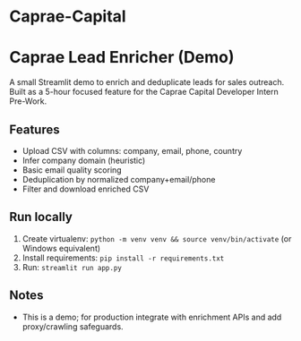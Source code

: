 # Caprae-Capital

# Caprae Lead Enricher (Demo)


A small Streamlit demo to enrich and deduplicate leads for sales outreach. Built as a 5-hour focused feature for the Caprae Capital Developer Intern Pre-Work.


## Features
- Upload CSV with columns: company, email, phone, country
- Infer company domain (heuristic)
- Basic email quality scoring
- Deduplication by normalized company+email/phone
- Filter and download enriched CSV


## Run locally
1. Create virtualenv: `python -m venv venv && source venv/bin/activate` (or Windows equivalent)
2. Install requirements: `pip install -r requirements.txt`
3. Run: `streamlit run app.py`


## Notes
- This is a demo; for production integrate with enrichment APIs and add proxy/crawling safeguards.
